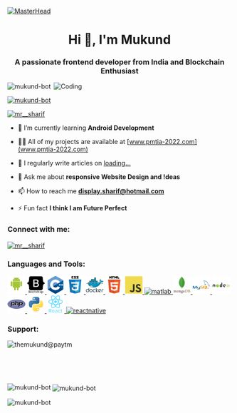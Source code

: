 [![MasterHead](https://mir-s3-cdn-cf.behance.net/project_modules/max_1200/54b6c068097599.5b50bca476b9b.gif)](https://Mukund-bot.io)

<h1 align="center">Hi 👋, I'm Mukund</h1>
<h3 align="center">A passionate frontend developer from India and Blockchain Enthusiast</h3>
<img align="right" alt="Coding" width="400" src="https://cdn.dribbble.com/users/239755/screenshots/3019824/media/39359a17c831677ed85fd3df1cc8c38e.gif">


<p align="left"> <img src="https://komarev.com/ghpvc/?username=mukund-bot&label=Profile%20views&color=0e75b6&style=flat" alt="mukund-bot" /> </p>

<p align="left"> <a href="https://github.com/ryo-ma/github-profile-trophy"><img src="https://github-profile-trophy.vercel.app/?username=mukund-bot" alt="mukund-bot" /></a> </p>

<p align="left"> <a href="https://twitter.com/mr__sharif" target="blank"><img src="https://img.shields.io/twitter/follow/mr__sharif?logo=twitter&style=for-the-badge" alt="mr__sharif" /></a> </p>

- 🌱 I’m currently learning **Android Development**

- 👨‍💻 All of my projects are available at [www.pmtia-2022.com](www.pmtia-2022.com)

- 📝 I regularly write articles on [loading...](loading...)

- 💬 Ask me about **responsive Website Design and !deas**

- 📫 How to reach me **display.sharif@hotmail.com**

- ⚡ Fun fact **I think I am Future Perfect**

<h3 align="left">Connect with me:</h3>
<p align="left">
<a href="https://twitter.com/mr__sharif" target="blank"><img align="center" src="https://raw.githubusercontent.com/rahuldkjain/github-profile-readme-generator/master/src/images/icons/Social/twitter.svg" alt="mr__sharif" height="30" width="40" /></a>
</p>

<h3 align="left">Languages and Tools:</h3>
<p align="left"> <a href="https://developer.android.com" target="_blank" rel="noreferrer"> <img src="https://raw.githubusercontent.com/devicons/devicon/master/icons/android/android-original-wordmark.svg" alt="android" width="40" height="40"/> </a> <a href="https://getbootstrap.com" target="_blank" rel="noreferrer"> <img src="https://raw.githubusercontent.com/devicons/devicon/master/icons/bootstrap/bootstrap-plain-wordmark.svg" alt="bootstrap" width="40" height="40"/> </a> <a href="https://www.w3schools.com/cpp/" target="_blank" rel="noreferrer"> <img src="https://raw.githubusercontent.com/devicons/devicon/master/icons/cplusplus/cplusplus-original.svg" alt="cplusplus" width="40" height="40"/> </a> <a href="https://www.w3schools.com/css/" target="_blank" rel="noreferrer"> <img src="https://raw.githubusercontent.com/devicons/devicon/master/icons/css3/css3-original-wordmark.svg" alt="css3" width="40" height="40"/> </a> <a href="https://www.docker.com/" target="_blank" rel="noreferrer"> <img src="https://raw.githubusercontent.com/devicons/devicon/master/icons/docker/docker-original-wordmark.svg" alt="docker" width="40" height="40"/> </a> <a href="https://www.w3.org/html/" target="_blank" rel="noreferrer"> <img src="https://raw.githubusercontent.com/devicons/devicon/master/icons/html5/html5-original-wordmark.svg" alt="html5" width="40" height="40"/> </a> <a href="https://developer.mozilla.org/en-US/docs/Web/JavaScript" target="_blank" rel="noreferrer"> <img src="https://raw.githubusercontent.com/devicons/devicon/master/icons/javascript/javascript-original.svg" alt="javascript" width="40" height="40"/> </a> <a href="https://www.mathworks.com/" target="_blank" rel="noreferrer"> <img src="https://upload.wikimedia.org/wikipedia/commons/2/21/Matlab_Logo.png" alt="matlab" width="40" height="40"/> </a> <a href="https://www.mongodb.com/" target="_blank" rel="noreferrer"> <img src="https://raw.githubusercontent.com/devicons/devicon/master/icons/mongodb/mongodb-original-wordmark.svg" alt="mongodb" width="40" height="40"/> </a> <a href="https://www.mysql.com/" target="_blank" rel="noreferrer"> <img src="https://raw.githubusercontent.com/devicons/devicon/master/icons/mysql/mysql-original-wordmark.svg" alt="mysql" width="40" height="40"/> </a> <a href="https://nodejs.org" target="_blank" rel="noreferrer"> <img src="https://raw.githubusercontent.com/devicons/devicon/master/icons/nodejs/nodejs-original-wordmark.svg" alt="nodejs" width="40" height="40"/> </a> <a href="https://www.php.net" target="_blank" rel="noreferrer"> <img src="https://raw.githubusercontent.com/devicons/devicon/master/icons/php/php-original.svg" alt="php" width="40" height="40"/> </a> <a href="https://www.python.org" target="_blank" rel="noreferrer"> <img src="https://raw.githubusercontent.com/devicons/devicon/master/icons/python/python-original.svg" alt="python" width="40" height="40"/> </a> <a href="https://reactjs.org/" target="_blank" rel="noreferrer"> <img src="https://raw.githubusercontent.com/devicons/devicon/master/icons/react/react-original-wordmark.svg" alt="react" width="40" height="40"/> </a> <a href="https://reactnative.dev/" target="_blank" rel="noreferrer"> <img src="https://reactnative.dev/img/header_logo.svg" alt="reactnative" width="40" height="40"/> </a> </p>

<h3 align="left">Support:</h3>
<p><a href="https://www.buymeacoffee.com/melkor"> <img align="left" src="https://cdn.buymeacoffee.com/buttons/v2/default-yellow.png" height="50" width="210" alt="themukund@paytm" /></a></p><br><br>

<br><br><p><img align="left" src="https://github-readme-stats.vercel.app/api/top-langs?username=mukund-bot&show_icons=true&locale=en&layout=compact" alt="mukund-bot" /></p>

<p>&nbsp;<img align="center" src="https://github-readme-stats.vercel.app/api?username=mukund-bot&show_icons=true&locale=en" alt="mukund-bot" /></p>

<p><img align="center" src="https://github-readme-streak-stats.herokuapp.com/?user=mukund-bot&" alt="mukund-bot" /></p>
